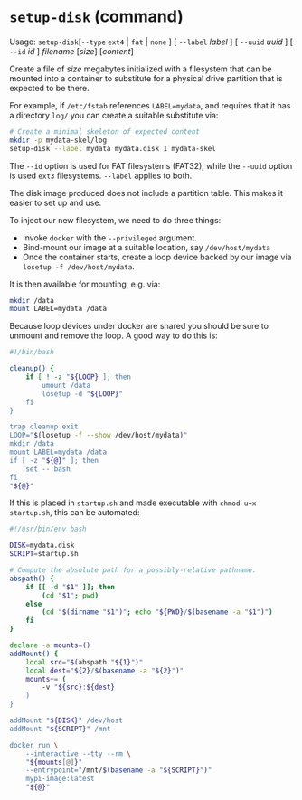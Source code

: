 # `setup-disk` (command)

Usage:
  `setup-disk`[`--type` `ext4` | `fat` | `none` ] [ `--label` *label* ] [ `--uuid` *uuid* ]
  [ `--id` *id* ] *filename* [*size*] [*content*]

Create a file of *size* megabytes initialized with a filesystem that can be mounted into
a container to substitute for a physical drive partition that is expected to be there.

For example, if `/etc/fstab` references `LABEL=mydata`, and requires that it has a
directory `log/` you can create a suitable substitute via:

```bash
# Create a minimal skeleton of expected content
mkdir -p mydata-skel/log
setup-disk --label mydata mydata.disk 1 mydata-skel
```

The `--id` option is used for FAT filesystems (FAT32), while the `--uuid` option is used
`ext3` filesystems. `--label` applies to both.

The disk image produced does not include a partition table. This makes it easier to set up
and use.

To inject our new filesystem, we need to do three things:

* Invoke `docker` with the `--privileged` argument.
* Bind-mount our image at a suitable location, say `/dev/host/mydata`
* Once the container starts, create a loop device backed by our image via
  `losetup -f /dev/host/mydata`.

It is then available for mounting, e.g. via:

```bash
mkdir /data
mount LABEL=mydata /data
```

Because loop devices under docker are shared you should be sure to unmount and remove
the loop. A good way to do this is:

```bash
#!/bin/bash

cleanup() {
    if [ ! -z "${LOOP} ]; then
        umount /data
        losetup -d "${LOOP}"
    fi
}

trap cleanup exit
LOOP="$(losetup -f --show /dev/host/mydata)"
mkdir /data
mount LABEL=mydata /data
if [ -z "${@}" ]; then
    set -- bash
fi
"${@}"
```

If this is placed in `startup.sh` and made executable with `chmod u+x startup.sh`, this can
be automated:

```bash
#!/usr/bin/env bash

DISK=mydata.disk
SCRIPT=startup.sh

# Compute the absolute path for a possibly-relative pathname.
abspath() {
    if [[ -d "$1" ]]; then
        (cd "$1"; pwd)
    else
        (cd "$(dirname "$1")"; echo "${PWD}/$(basename -a "$1")")
    fi
}

declare -a mounts=()
addMount() {
    local src="$(abspath "${1}")"
    local dest="${2}/$(basename -a "${2}")"
    mounts+= (
        -v "${src}:${dest}
    )
}

addMount "${DISK}" /dev/host
addMount "${SCRIPT}" /mnt

docker run \
    --interactive --tty --rm \
    "${mounts[@]}"
    --entrypoint="/mnt/$(basename -a "${SCRIPT}")"
    mypi-image:latest
    "${@}"
```
